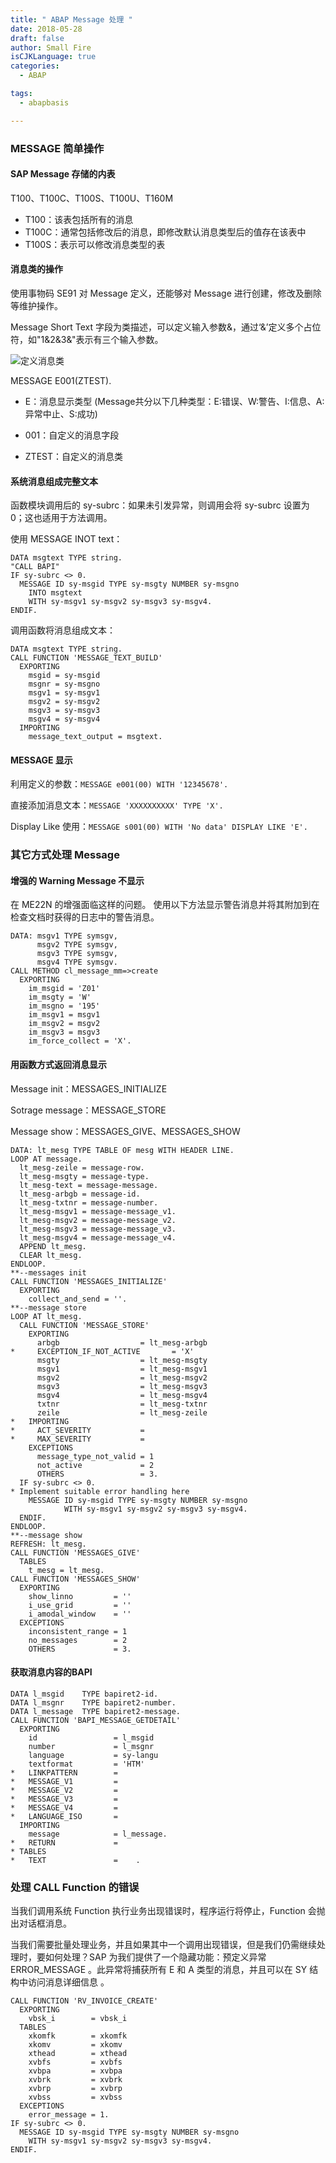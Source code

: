 ```yaml
---
title: " ABAP Message 处理 "
date: 2018-05-28
draft: false
author: Small Fire
isCJKLanguage: true
categories: 
  - ABAP

tags: 
  - abapbasis

---
```


### MESSAGE 简单操作

#### SAP Message 存储的内表

T100、T100C、T100S、T100U、T160M

- T100：该表包括所有的消息
- T100C：通常包括修改后的消息，即修改默认消息类型后的值存在该表中
- T100S：表示可以修改消息类型的表

#### 消息类的操作

使用事物码 SE91 对 Message 定义，还能够对 Message 进行创建，修改及删除等维护操作。

Message Short Text 字段为类描述，可以定义输入参数&，通过‘&’定义多个占位符，如"1&2&3&"表示有三个输入参数。

![定义消息类](/images/ABAP/SE91.jpg)

MESSAGE E001(ZTEST).

- E：消息显示类型 (Message共分以下几种类型：E:错误、W:警告、I:信息、A:异常中止、S:成功)


- 001：自定义的消息字段


- ZTEST：自定义的消息类

#### 系统消息组成完整文本

 函数模块调用后的 sy-subrc：如果未引发异常，则调用会将 sy-subrc 设置为 0；这也适用于方法调用。

使用 MESSAGE INOT text：

```ABAP
DATA msgtext TYPE string.
"CALL BAPI"
IF sy-subrc <> 0.
  MESSAGE ID sy-msgid TYPE sy-msgty NUMBER sy-msgno
    INTO msgtext
    WITH sy-msgv1 sy-msgv2 sy-msgv3 sy-msgv4.
ENDIF. 
```

调用函数将消息组成文本：

```ABAP
DATA msgtext TYPE string.
CALL FUNCTION 'MESSAGE_TEXT_BUILD'
  EXPORTING
    msgid = sy-msgid
    msgnr = sy-msgno
    msgv1 = sy-msgv1
    msgv2 = sy-msgv2
    msgv3 = sy-msgv3
    msgv4 = sy-msgv4
  IMPORTING
    message_text_output = msgtext.
```

#### MESSAGE 显示

利用定义的参数：`MESSAGE e001(00) WITH '12345678'. `

直接添加消息文本：`MESSAGE 'XXXXXXXXXX' TYPE 'X'. `

Display Like 使用：`MESSAGE s001(00) WITH 'No data' DISPLAY LIKE 'E'.`

### 其它方式处理 Message

#### 增强的 Warning Message 不显示

在 ME22N 的增强面临这样的问题。 使用以下方法显示警告消息并将其附加到在检查文档时获得的日志中的警告消息。

```ABAP
DATA: msgv1 TYPE symsgv,
      msgv2 TYPE symsgv,
      msgv3 TYPE symsgv,
      msgv4 TYPE symsgv.
CALL METHOD cl_message_mm=>create
  EXPORTING
    im_msgid = 'Z01'
    im_msgty = 'W'
    im_msgno = '195'
    im_msgv1 = msgv1
    im_msgv2 = msgv2
    im_msgv3 = msgv3
    im_force_collect = 'X'.
```

#### 用函数方式返回消息显示

Message init：MESSAGES_INITIALIZE

Sotrage message：MESSAGE_STORE

Message show：MESSAGES_GIVE、MESSAGES_SHOW

```ABAP
DATA: lt_mesg TYPE TABLE OF mesg WITH HEADER LINE.
LOOP AT message.
  lt_mesg-zeile = message-row.
  lt_mesg-msgty = message-type.
  lt_mesg-text = message-message.
  lt_mesg-arbgb = message-id.
  lt_mesg-txtnr = message-number.
  lt_mesg-msgv1 = message-message_v1.
  lt_mesg-msgv2 = message-message_v2.
  lt_mesg-msgv3 = message-message_v3.
  lt_mesg-msgv4 = message-message_v4.
  APPEND lt_mesg.
  CLEAR lt_mesg.
ENDLOOP.
**--messages init
CALL FUNCTION 'MESSAGES_INITIALIZE'
  EXPORTING
    collect_and_send = ''.
**--message store
LOOP AT lt_mesg.
  CALL FUNCTION 'MESSAGE_STORE'
    EXPORTING
      arbgb                  = lt_mesg-arbgb
*     EXCEPTION_IF_NOT_ACTIVE       = 'X'
      msgty                  = lt_mesg-msgty
      msgv1                  = lt_mesg-msgv1
      msgv2                  = lt_mesg-msgv2
      msgv3                  = lt_mesg-msgv3
      msgv4                  = lt_mesg-msgv4
      txtnr                  = lt_mesg-txtnr
      zeile                  = lt_mesg-zeile
*   IMPORTING
*     ACT_SEVERITY           =
*     MAX_SEVERITY           =
    EXCEPTIONS
      message_type_not_valid = 1
      not_active             = 2
      OTHERS                 = 3.
  IF sy-subrc <> 0.
* Implement suitable error handling here
    MESSAGE ID sy-msgid TYPE sy-msgty NUMBER sy-msgno
            WITH sy-msgv1 sy-msgv2 sy-msgv3 sy-msgv4.
  ENDIF.
ENDLOOP.
**--message show
REFRESH: lt_mesg.
CALL FUNCTION 'MESSAGES_GIVE'
  TABLES
    t_mesg = lt_mesg.
CALL FUNCTION 'MESSAGES_SHOW'
  EXPORTING
    show_linno         = ''
    i_use_grid         = ''
    i_amodal_window    = ''
  EXCEPTIONS
    inconsistent_range = 1
    no_messages        = 2
    OTHERS             = 3.
```

#### 获取消息内容的BAPI

```ABAP
DATA l_msgid    TYPE bapiret2-id.
DATA l_msgnr    TYPE bapiret2-number.
DATA l_message  TYPE bapiret2-message.
CALL FUNCTION 'BAPI_MESSAGE_GETDETAIL'
  EXPORTING
    id                 = l_msgid
    number             = l_msgnr
    language           = sy-langu
    textformat         = 'HTM'
*   LINKPATTERN        =
*   MESSAGE_V1         =
*   MESSAGE_V2         =
*   MESSAGE_V3         =
*   MESSAGE_V4         =
*   LANGUAGE_ISO       =
  IMPORTING
    message            = l_message.
*   RETURN             =
* TABLES
*   TEXT               =    .
```

### 处理 CALL Function 的错误

当我们调用系统 Function 执行业务出现错误时，程序运行将停止，Function 会抛出对话框消息。

当我们需要批量处理业务，并且如果其中一个调用出现错误，但是我们仍需继续处理时，要如何处理？SAP 为我们提供了一个隐藏功能：预定义异常 ERROR_MESSAGE 。此异常将捕获所有 E 和 A 类型的消息，并且可以在 SY 结构中访问消息详细信息 。

```ABAP
CALL FUNCTION 'RV_INVOICE_CREATE'
  EXPORTING
    vbsk_i        = vbsk_i
  TABLES
    xkomfk        = xkomfk
    xkomv         = xkomv
    xthead        = xthead
    xvbfs         = xvbfs
    xvbpa         = xvbpa
    xvbrk         = xvbrk
    xvbrp         = xvbrp
    xvbss         = xvbss
  EXCEPTIONS
    error_message = 1.
IF sy-subrc <> 0.
  MESSAGE ID sy-msgid TYPE sy-msgty NUMBER sy-msgno
    WITH sy-msgv1 sy-msgv2 sy-msgv3 sy-msgv4.
ENDIF.
```

